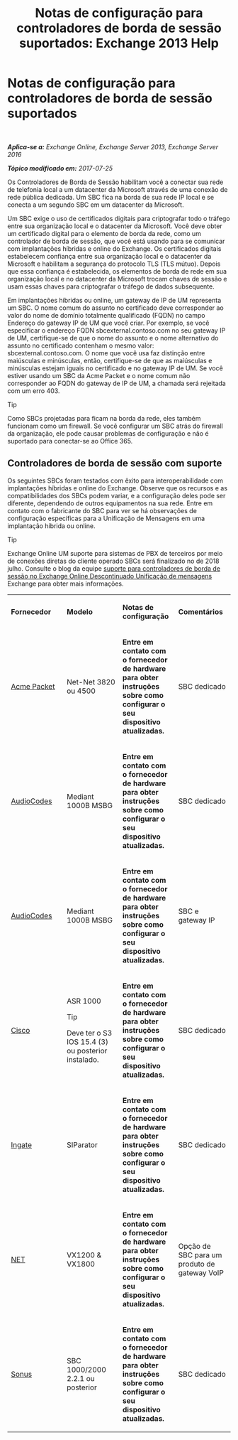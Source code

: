 ﻿---
title: 'Notas de configuração para controladores de borda de sessão suportados: Exchange 2013 Help'
TOCTitle: Notas de configuração para controladores de borda de sessão suportados
ms:assetid: d161f94a-a243-4294-93b3-2bf1dc17b59f
ms:mtpsurl: https://technet.microsoft.com/pt-br/library/JJ673565(v=EXCHG.150)
ms:contentKeyID: 50556295
ms.date: 05/22/2018
mtps_version: v=EXCHG.150
ms.translationtype: MT
---

# Notas de configuração para controladores de borda de sessão suportados

 

_**Aplica-se a:** Exchange Online, Exchange Server 2013, Exchange Server 2016_

_**Tópico modificado em:** 2017-07-25_

Os Controladores de Borda de Sessão habilitam você a conectar sua rede de telefonia local a um datacenter da Microsoft através de uma conexão de rede pública dedicada. Um SBC fica na borda de sua rede IP local e se conecta a um segundo SBC em um datacenter da Microsoft.

Um SBC exige o uso de certificados digitais para criptografar todo o tráfego entre sua organização local e o datacenter da Microsoft. Você deve obter um certificado digital para o elemento de borda da rede, como um controlador de borda de sessão, que você está usando para se comunicar com implantações híbridas e online do Exchange. Os certificados digitais estabelecem confiança entre sua organização local e o datacenter da Microsoft e habilitam a segurança do protocolo TLS (TLS mútuo). Depois que essa confiança é estabelecida, os elementos de borda de rede em sua organização local e no datacenter da Microsoft trocam chaves de sessão e usam essas chaves para criptografar o tráfego de dados subsequente.

Em implantações híbridas ou online, um gateway de IP de UM representa um SBC. O nome comum do assunto no certificado deve corresponder ao valor do nome de domínio totalmente qualificado (FQDN) no campo Endereço do gateway IP de UM que você criar. Por exemplo, se você especificar o endereço FQDN sbcexternal.contoso.com no seu gateway IP de UM, certifique-se de que o nome do assunto e o nome alternativo do assunto no certificado contenham o mesmo valor: sbcexternal.contoso.com. O nome que você usa faz distinção entre maiúsculas e minúsculas, então, certifique-se de que as maiúsculas e minúsculas estejam iguais no certificado e no gateway IP de UM. Se você estiver usando um SBC da Acme Packet e o nome comum não corresponder ao FQDN do gateway de IP de UM, a chamada será rejeitada com um erro 403.


> [!TIP]  
> Como SBCs projetadas para ficam na borda da rede, eles também funcionam como um firewall. Se você configurar um SBC atrás do firewall da organização, ele pode causar problemas de configuração e não é suportado para conectar-se ao Office 365.



## Controladores de borda de sessão com suporte

Os seguintes SBCs foram testados com êxito para interoperabilidade com implantações híbridas e online do Exchange. Observe que os recursos e as compatibilidades dos SBCs podem variar, e a configuração deles pode ser diferente, dependendo de outros equipamentos na sua rede. Entre em contato com o fabricante do SBC para ver se há observações de configuração específicas para a Unificação de Mensagens em uma implantação híbrida ou online.


> [!TIP]  
> Exchange Online UM suporte para sistemas de PBX de terceiros por meio de conexões diretas do cliente operado SBCs será finalizado no de 2018 julho. Consulte o blog da equipe <A href="https://blogs.technet.microsoft.com/exchange/2017/07/18/discontinuation-of-support-for-session-border-controllers-in-exchange-online-unified-messaging/">suporte para controladores de borda de sessão no Exchange Online Descontinuado Unificação de mensagens</A> Exchange para obter mais informações.




<table>
<colgroup>
<col style="width: 25%" />
<col style="width: 25%" />
<col style="width: 25%" />
<col style="width: 25%" />
</colgroup>
<tbody>
<tr class="odd">
<td><p><strong>Fornecedor</strong></p></td>
<td><p><strong>Modelo</strong></p></td>
<td><p><strong>Notas de configuração</strong></p></td>
<td><p><strong>Comentários</strong></p></td>
</tr>
<tr class="even">
<td><p><a href="http://www.acmepacket.com">Acme Packet</a></p></td>
<td><p>Net-Net 3820 ou 4500</p></td>
<td><p><strong>Entre em contato com o fornecedor de hardware para obter instruções sobre como configurar o seu dispositivo atualizadas.</strong></p></td>
<td><p>SBC dedicado</p></td>
</tr>
<tr class="odd">
<td><p><a href="https://www.audiocodes.com">AudioCodes</a></p></td>
<td><p>Mediant 1000B MSBG</p></td>
<td><p><strong>Entre em contato com o fornecedor de hardware para obter instruções sobre como configurar o seu dispositivo atualizadas.</strong></p></td>
<td><p>SBC dedicado</p></td>
</tr>
<tr class="even">
<td><p><a href="https://www.audiocodes.com">AudioCodes</a></p></td>
<td><p>Mediant 1000B MSBG</p></td>
<td><p><strong>Entre em contato com o fornecedor de hardware para obter instruções sobre como configurar o seu dispositivo atualizadas.</strong></p></td>
<td><p>SBC e gateway IP</p></td>
</tr>
<tr class="odd">
<td><p><a href="https://www.cisco.com/c/dam/en/us/solutions/collateral/enterprise-networks/unified-access/cube-asr-release-10-0.pdf">Cisco</a></p></td>
<td><p>ASR 1000</p>

> [!TIP]  
> Deve ter o S3 IOS 15.4 (3) ou posterior instalado.


</td>
<td><p><strong>Entre em contato com o fornecedor de hardware para obter instruções sobre como configurar o seu dispositivo atualizadas.</strong></p></td>
<td><p>SBC dedicado</p></td>
</tr>
<tr class="even">
<td><p><a href="https://www.ingate.com/">Ingate</a></p></td>
<td><p>SIParator</p></td>
<td><p><strong>Entre em contato com o fornecedor de hardware para obter instruções sobre como configurar o seu dispositivo atualizadas.</strong></p></td>
<td><p>SBC dedicado</p></td>
</tr>
<tr class="odd">
<td><p><a href="http://www.net.com">NET</a></p></td>
<td><p>VX1200 &amp; VX1800</p></td>
<td><p><strong>Entre em contato com o fornecedor de hardware para obter instruções sobre como configurar o seu dispositivo atualizadas.</strong></p></td>
<td><p>Opção de SBC para um produto de gateway VoIP</p></td>
</tr>
<tr class="even">
<td><p><a href="http://www.sonus.net/">Sonus</a></p></td>
<td><p>SBC 1000/2000 2.2.1 ou posterior</p></td>
<td><p><strong>Entre em contato com o fornecedor de hardware para obter instruções sobre como configurar o seu dispositivo atualizadas.</strong></p></td>
<td><p>SBC dedicado</p></td>
</tr>
</tbody>
</table>

